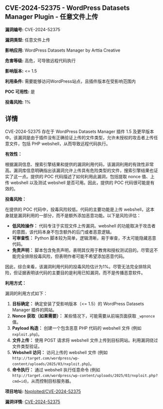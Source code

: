 ## CVE-2024-52375 - WordPress Datasets Manager Plugin - 任意文件上传

**漏洞编号:** CVE-2024-52375

**漏洞类型:** 任意文件上传

**影响应用:** WordPress Datasets Manager by Arttia Creative

**危害等级:** 高危，可导致远程代码执行

**影响版本:** <= 1.5

**利用条件:** 需要能够访问WordPress站点，且插件版本在受影响范围内

**POC 可用性:** 是

**投毒风险:** 1%

## 详情

CVE-2024-52375 存在于 WordPress Datasets Manager 插件 1.5 及更早版本中。该漏洞是由于插件没有正确验证上传的文件类型，允许未授权的攻击者上传任意文件，包括 PHP webshell，从而导致远程代码执行。

**有效性：**

根据漏洞信息、搜索引擎结果和提供的漏洞利用代码，该漏洞利用的有效性非常高。漏洞库信息明确指出该漏洞允许上传具有危险类型的文件，搜索引擎结果也证实了这一点。提供的 POC 代码描述了如何利用此漏洞，包括提取 nonce 值、上传 webshell 以及测试 webshell 是否可用。因此，提供的 POC 代码很可能是有效的。

**投毒风险：**

在提供的 POC 代码中，投毒风险较低。代码的主要功能是上传 webshell，这本身就是漏洞利用的一部分，而不是额外添加恶意功能。以下是风险评估：

*   **低风险操作：** 代码专注于实现文件上传漏洞。webshell 的功能取决于攻击者的意图，该代码本身不包含额外的后门或者恶意逻辑。
*   **可审查性：** Python 脚本较为简单，逻辑清晰，易于审查，不太可能隐藏恶意代码。
*   **免责声明：** 脚本包含免责声明，表明其仅用于教育和授权测试目的。尽管这不能完全排除投毒风险，但表明作者可能不希望添加恶意代码。

因此，综合来看，该漏洞利用代码的投毒风险估计为1%。尽管无法完全排除风险，但证据表明该代码的主要目的是利用已知漏洞，而不是传播恶意软件。

**利用方式：**

漏洞的利用方式如下：

1.  **目标确定：** 确定安装了受影响版本（<= 1.5）的 WordPress Datasets Manager 插件的网站。
2.  **Nonce 获取（如果需要）：** 某些情况下，可能需要从前端页面获取 `_wpnonce` 值。
3.  **Payload 构造：** 创建一个包含恶意 PHP 代码的 webshell 文件 (例如 `nxploit.php`)。
4.  **文件上传：** 使用 POST 请求将 webshell 文件上传到目标网站。利用漏洞绕过文件类型验证。
5.  **Webshell 访问：** 访问上传的 webshell 文件 (例如 `http://target.com/wordpress/wp-content/uploads/2025/03/nxploit.php`)。
6.  **命令执行：** 通过 webshell 执行任意命令 (例如 `http://target.com/wordpress/wp-content/uploads/2025/03/nxploit.php?cmd=id`)，从而控制目标服务器。

**项目地址:** [Nxploited/CVE-2024-52375](https://github.com/Nxploited/CVE-2024-52375)

**漏洞详情:** [CVE-2024-52375](https://nvd.nist.gov/vuln/detail/CVE-2024-52375)